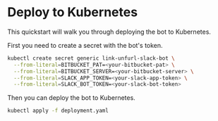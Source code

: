 # Deploy to Kubernetes

This quickstart will walk you through deploying the bot to Kubernetes.

First you need to create a secret with the bot's token.

```bash
kubectl create secret generic link-unfurl-slack-bot \
  --from-literal=BITBUCKET_PAT=<your-bitbucket-pat> \
  --from-literal=BITBUCKET_SERVER=<your-bitbucket-server> \
  --from-literal=SLACK_APP_TOKEN=<your-slack-app-token> \
  --from-literal=SLACK_BOT_TOKEN=<your-slack-bot-token>
```

Then you can deploy the bot to Kubernetes.

```bash
kubectl apply -f deployment.yaml
```
